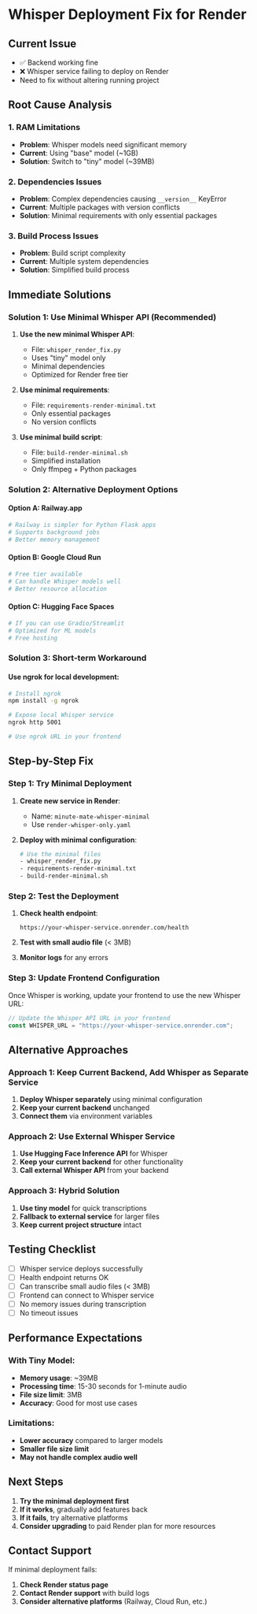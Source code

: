 # Whisper Deployment Fix for Render

## Current Issue
- ✅ Backend working fine
- ❌ Whisper service failing to deploy on Render
- Need to fix without altering running project

## Root Cause Analysis

### 1. RAM Limitations
- **Problem**: Whisper models need significant memory
- **Current**: Using "base" model (~1GB)
- **Solution**: Switch to "tiny" model (~39MB)

### 2. Dependencies Issues
- **Problem**: Complex dependencies causing `__version__` KeyError
- **Current**: Multiple packages with version conflicts
- **Solution**: Minimal requirements with only essential packages

### 3. Build Process Issues
- **Problem**: Build script complexity
- **Current**: Multiple system dependencies
- **Solution**: Simplified build process

## Immediate Solutions

### Solution 1: Use Minimal Whisper API (Recommended)

1. **Use the new minimal Whisper API**:
   - File: `whisper_render_fix.py`
   - Uses "tiny" model only
   - Minimal dependencies
   - Optimized for Render free tier

2. **Use minimal requirements**:
   - File: `requirements-render-minimal.txt`
   - Only essential packages
   - No version conflicts

3. **Use minimal build script**:
   - File: `build-render-minimal.sh`
   - Simplified installation
   - Only ffmpeg + Python packages

### Solution 2: Alternative Deployment Options

#### Option A: Railway.app
```bash
# Railway is simpler for Python Flask apps
# Supports background jobs
# Better memory management
```

#### Option B: Google Cloud Run
```bash
# Free tier available
# Can handle Whisper models well
# Better resource allocation
```

#### Option C: Hugging Face Spaces
```bash
# If you can use Gradio/Streamlit
# Optimized for ML models
# Free hosting
```

### Solution 3: Short-term Workaround

#### Use ngrok for local development:
```bash
# Install ngrok
npm install -g ngrok

# Expose local Whisper service
ngrok http 5001

# Use ngrok URL in your frontend
```

## Step-by-Step Fix

### Step 1: Try Minimal Deployment

1. **Create new service in Render**:
   - Name: `minute-mate-whisper-minimal`
   - Use `render-whisper-only.yaml`

2. **Deploy with minimal configuration**:
   ```bash
   # Use the minimal files
   - whisper_render_fix.py
   - requirements-render-minimal.txt
   - build-render-minimal.sh
   ```

### Step 2: Test the Deployment

1. **Check health endpoint**:
   ```
   https://your-whisper-service.onrender.com/health
   ```

2. **Test with small audio file** (< 3MB)

3. **Monitor logs** for any errors

### Step 3: Update Frontend Configuration

Once Whisper is working, update your frontend to use the new Whisper URL:

```javascript
// Update the Whisper API URL in your frontend
const WHISPER_URL = "https://your-whisper-service.onrender.com";
```

## Alternative Approaches

### Approach 1: Keep Current Backend, Add Whisper as Separate Service

1. **Deploy Whisper separately** using minimal configuration
2. **Keep your current backend** unchanged
3. **Connect them** via environment variables

### Approach 2: Use External Whisper Service

1. **Use Hugging Face Inference API** for Whisper
2. **Keep your current backend** for other functionality
3. **Call external Whisper API** from your backend

### Approach 3: Hybrid Solution

1. **Use tiny model** for quick transcriptions
2. **Fallback to external service** for larger files
3. **Keep current project structure** intact

## Testing Checklist

- [ ] Whisper service deploys successfully
- [ ] Health endpoint returns OK
- [ ] Can transcribe small audio files (< 3MB)
- [ ] Frontend can connect to Whisper service
- [ ] No memory issues during transcription
- [ ] No timeout issues

## Performance Expectations

### With Tiny Model:
- **Memory usage**: ~39MB
- **Processing time**: 15-30 seconds for 1-minute audio
- **File size limit**: 3MB
- **Accuracy**: Good for most use cases

### Limitations:
- **Lower accuracy** compared to larger models
- **Smaller file size limit**
- **May not handle complex audio well**

## Next Steps

1. **Try the minimal deployment first**
2. **If it works**, gradually add features back
3. **If it fails**, try alternative platforms
4. **Consider upgrading** to paid Render plan for more resources

## Contact Support

If minimal deployment fails:
1. **Check Render status page**
2. **Contact Render support** with build logs
3. **Consider alternative platforms** (Railway, Cloud Run, etc.) 